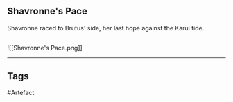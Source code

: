 ## Shavronne's Pace
Shavronne raced to Brutus' side,
her last hope against the Karui tide.
## 
![[Shavronne's Pace.png]]

---
## Tags
#Artefact
